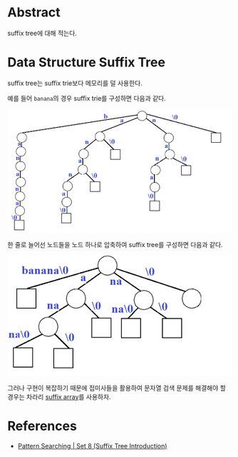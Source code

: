 # Abstract

suffix tree에 대해 적는다.

# Data Structure Suffix Tree

suffix tree는 suffix trie보다 메모리를 덜 사용한다.

예를 들어 `banana`의 경우 suffix trie를 구성하면 다음과 같다.

![](/_img/suffixtrie.png)

한 줄로 늘어선 노드들을 노드 하나로 압축하여 suffix tree를 구성하면
다음과 같다.

![](/_img/suffixtree.png)

그러나 구현이 복잡하기 때문에 접미사들을 활용하여 문자열 검색 문제를
해결해야 할 경우는 차라리 [suffix
array](/doc/string_suffix_array.md)를 사용하자.

# References

* [Pattern Searching | Set 8 (Suffix Tree Introduction)](https://www.geeksforgeeks.org/pattern-searching-set-8-suffix-tree-introduction/)
